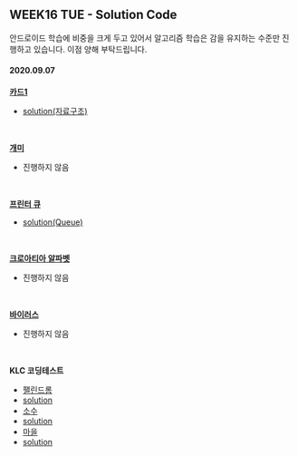 ## WEEK16 TUE - Solution Code

안드로이드 학습에 비중을 크게 두고 있어서
알고리즘 학습은 감을 유지하는 수준만 진행하고 있습니다.
이점 양해 부탁드립니다.

#### 2020.09.07

[**카드1**](https://www.acmicpc.net/problem/2161)

- [solution(자료구조)](https://github.com/conquerex/WhatTheAlgorithm/blob/master/src/study/week16/week16_02161.java)



  <br/>



[ **개미**](https://www.acmicpc.net/problem/3048)

* 진행하지 않음



<br/>



[**프린터 큐**](https://www.acmicpc.net/problem/1966)

* [solution(Queue)](https://github.com/conquerex/WhatTheAlgorithm/blob/master/src/study/week16/week16_01966.java)

<br/>

[**크로아티아 알파벳**](https://www.acmicpc.net/problem/2941)

* 진행하지 않음

<br/>

[**바이러스**](https://www.acmicpc.net/problem/2606)

* 진행하지 않음

<br/>

**KLC 코딩테스트**

* [팰린드롬](https://mystes.tistory.com/25)
 * [solution](https://github.com/conquerex/WhatTheAlgorithm/blob/master/src/codetest/klc/Palindrome.java)
* [소수](https://programmers.co.kr/learn/courses/30/lessons/12977)
 * [solution](https://github.com/conquerex/WhatTheAlgorithm/blob/master/src/codetest/klc/Decimal.java)
* [마을](https://programmers.co.kr/learn/courses/30/lessons/12978)
 * [solution](https://github.com/conquerex/WhatTheAlgorithm/blob/master/src/codetest/klc/Village.java)
